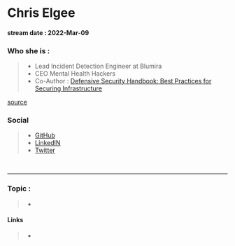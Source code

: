 # Chris Elgee
#### stream date : 2022-Mar-09


### Who she is :
> - Lead Incident Detection Engineer at Blumira
> - CEO Mental Health Hackers
> - Co-Author :  [Defensive Security Handbook: Best Practices for Securing Infrastructure](https://www.amazon.com/Defensive-Security-Handbook-Practices-Infrastructure/dp/1491960388)

[source](https://www.linkedin.com/in/amandaberlin/)

### Social
> - [GitHub](https://github.com/chriselgee)<br>
> - [LinkedIN](https://www.linkedin.com/in/amandaberlin/)<br>
> - [Twitter ](https://twitter.com/InfoSystir)
 <br>
<hr>

### Topic : 
> - 


#### Links
> -